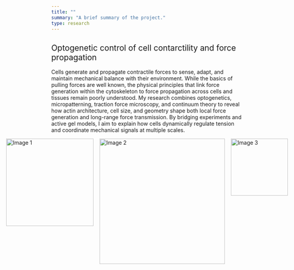 ```yaml
---
title: ""
summary: "A brief summary of the project."
type: research
---
```

<!-- <h2 style="font-weight: normal">Background</h2>
Over the course of the last two decades, it became progressively clear that physical, i.e.
mechanical forces play a major role in cellular decision making and aid in regulating important
physiological processes like tissue growth and morphogenesis. To actively generate forces, cells
use a highly complex and self-organized contractile structure called the actin cytoskeleton which
allows them to explore the mechanical and geometric properties of their environment through cell-
matrix and cell-cell adhesions. These informations are then fed back to the cell, and evaluated by
means of chemical signals a process which is known as mechanotransduction. Although research
has yielded many new insights in recent years it is still puzzling how cells integrate information
from their environment into their decision-making process. Therefore, it is important to study how
cells generate forces, how the internal molecular machinery regulates them, and how these forces
transmit information in multicellular systems to understand processes such as development,
organogenesis, homeostasis or diseases like cancer. -->

### <h2 style="font-weight: normal">Optogenetic control of cell contarctility and force propagation</h2>
Cells generate and propagate contractile forces to sense, adapt, and maintain mechanical balance with their environment. While the basics of pulling forces are well known, the physical principles that link force generation within the cytoskeleton to force propagation across cells and tissues remain poorly understood. My research combines optogenetics, micropatterning, traction force microscopy, and continuum theory to reveal how actin architecture, cell size, and geometry shape both local force generation and long-range force transmission. By bridging experiments and active gel models, I aim to explain how cells dynamically regulate tension and coordinate mechanical signals at multiple scales.
<div style="display: flex; gap: 1rem; justify-content: center;">
  <img src="research/project-2/coupling_mechanism.svg" alt="Image 1" style="width: 230px; height: auto;">
  <img src="research/project-2/active_response.svg" alt="Image 2" style="width: 330px; height: auto;">
  <img src="research/project-2/tissue.svg" alt="Image 3" style="width: 150px; height: auto;">
</div>
<div style="margin-bottom: 8rem;"></div>




<!-- - Lists
- **Bold text**
- *Italic text*
- Images
- 
{{< math >}}
$$
\gamma_{n} = \frac{ \left | \left (\mathbf x_{n} - \mathbf x_{n-1} \right )^T \left [\nabla F (\mathbf x_{n}) - \nabla F (\mathbf x_{n-1}) \right ] \right |}{\left \|\nabla F(\mathbf{x}_{n}) - \nabla F(\mathbf{x}_{n-1}) \right \|^2}
$$
{{< /math >}} -->
<!-- $$
\gamma_{n} = \frac{ \left | \left (\mathbf x_{n} - \mathbf x_{n-1} \right )^T \left [\nabla F (\mathbf x_{n}) - \nabla F (\mathbf x_{n-1}) \right ] \right |}{\left \|\nabla F(\mathbf{x}_{n}) - \nabla F(\mathbf{x}_{n-1}) \right \|^2}
$$ -->
